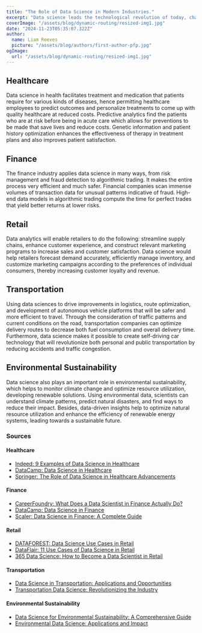 ```yaml
---
title: "The Role of Data Science in Modern Industries."
excerpt: "Data science leads the technological revolution of today, changing how industries are reshaped to consider data-driven decision-making and innovation. From healthcare and finance to retail, transportation, and many more fields, it enables data science to let organizations tap into the power of big data for valuable insights."
coverImage: "/assets/blog/dynamic-routing/resized-img1.jpg"
date: "2024-11-23T05:35:07.322Z"
author:
  name: Liam Reeves
  picture: "/assets/blog/authors/first-author-pfp.jpg"
ogImage:
  url: "/assets/blog/dynamic-routing/resized-img1.jpg"
---
```


## Healthcare
Data science in health facilitates treatment and medication that patients require for various kinds of diseases, hence permitting healthcare employees to predict outcomes and personalize treatments to come up with quality healthcare at reduced costs. Predictive analytics find the patients who are at risk before being in acute care which allows for preventions to be made that save lives and reduce costs. Genetic information and patient history optimization enhances the effectiveness of therapy in treatment plans and also improves patient satisfaction.

## Finance
The finance industry applies data science in many ways, from risk management and fraud detection to algorithmic trading. It makes the entire process very efficient and much safer. Financial companies scan immense volumes of transaction data for unusual patterns indicative of fraud. High-end data models in algorithmic trading compute the time for perfect trades that yield better returns at lower risks.

## Retail
Data analytics will enable retailers to do the following: streamline supply chains, enhance customer experience, and construct relevant marketing programs to increase sales and customer satisfaction. Data science would help retailers forecast demand accurately, efficiently manage inventory, and customize marketing campaigns according to the preferences of individual consumers, thereby increasing customer loyalty and revenue.

## Transportation
Using data sciences to drive improvements in logistics, route optimization, and development of autonomous vehicle platforms that will be safer and more efficient to travel. Through the consideration of traffic patterns and current conditions on the road, transportation companies can optimize delivery routes to decrease both fuel consumption and overall delivery time. Furthermore, data science makes it possible to create self-driving car technology that will revolutionize both personal and public transportation by reducing accidents and traffic congestion.

## Environmental Sustainability
Data science also plays an important role in environmental sustainability, which helps to monitor climate change and optimize resource utilization, developing renewable solutions. Using environmental data, scientists can understand climate patterns, predict natural disasters, and find ways to reduce their impact. Besides, data-driven insights help to optimize natural resource utilization and enhance the efficiency of renewable energy systems, leading towards a sustainable future.

### Sources

#### Healthcare
- [Indeed: 9 Examples of Data Science in Healthcare](https://www.indeed.com/career-advice/career-development/data-science-healthcare)
- [DataCamp: Data Science in Healthcare](https://www.datacamp.com/blog/data-science-in-healthcare)
- [Springer: The Role of Data Science in Healthcare Advancements](https://link.springer.com/article/10.1007/s11845-021-02730-z)

#### Finance
- [CareerFoundry: What Does a Data Scientist in Finance Actually Do?](https://careerfoundry.com/en/blog/data-analytics/data-scientist-in-finance/)
- [DataCamp: Data Science in Finance](https://www.datacamp.com/blog/data-science-in-finance)
- [Scaler: Data Science in Finance: A Complete Guide](https://www.scaler.com/blog/data-science-for-finance/)

#### Retail
- [DATAFOREST: Data Science Use Cases in Retail](https://dataforest.ai/blog/data-science-cases-in-retail-unlocking-growth-through-innovative-analytics)
- [DataFlair: 11 Use Cases of Data Science in Retail](https://data-flair.training/blogs/data-science-in-retail/)
- [365 Data Science: How to Become a Data Scientist in Retail](https://365datascience.com/career-advice/career-guides/how-to-become-a-data-scientist-in-retail/)

#### Transportation
- [Data Science in Transportation: Applications and Opportunities](https://datarundown.com/data-science-finance/)
- [Transportation Data Science: Revolutionizing the Industry](https://datarundown.com/data-science-finance/)

#### Environmental Sustainability
- [Data Science for Environmental Sustainability: A Comprehensive Guide](https://datarundown.com/data-science-finance/)
- [Environmental Data Science: Applications and Impact](https://datarundown.com/data-science-finance/)
